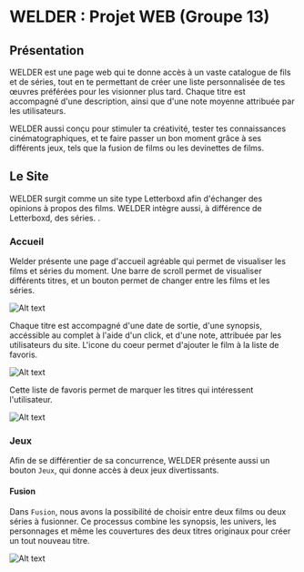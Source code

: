 # WELDER : Projet WEB (Groupe 13)


## Présentation
WELDER est une page web qui te donne accès à un vaste catalogue de fils et de séries, tout en te permettant de créer une liste personnalisée de tes œuvres préférées pour les visionner plus tard. Chaque titre est accompagné d'une description, ainsi que d'une note moyenne attribuée par les utilisateurs. 

WELDER aussi conçu pour stimuler ta créativité, tester tes connaissances cinématographiques, et te faire passer un bon moment grâce à ses différents jeux, tels que la fusion de films ou les devinettes de films. 

## Le Site

WELDER surgit comme un site type Letterboxd afin d'échanger des opinions à propos des films. WELDER intègre aussi, à différence de Letterboxd, des séries. .
### Accueil
Welder présente une page d'accueil agréable qui permet de visualiser les films et séries du moment. Une barre de scroll permet de visualiser différents titres, et un bouton permet de changer entre les films et les séries. 

![Alt text](https://image.noelshack.com/fichiers/2024/14/1/1712002400-captura-de-pantalla-2024-04-01-220942.jpg)

Chaque titre est accompagné d'une date de sortie, d'une synopsis, accéssible au complet à l'aide d'un click, et d'une note, attribuée par les utilisateurs du site. L'icone du coeur permet d'ajouter le film à la liste de favoris. 

![Alt text](https://image.noelshack.com/fichiers/2024/14/1/1712002965-captura-de-pantalla-2024-04-01-222229.png)

Cette liste de favoris permet de marquer les titres qui intéressent l'utilisateur.

![Alt text](https://image.noelshack.com/fichiers/2024/14/1/1712003307-captura-de-pantalla-2024-04-01-222742.png)

### Jeux

Afin de se différentier de sa concurrence, WELDER présente aussi un bouton `Jeux`, qui donne accès à deux jeux divertissants.

#### Fusion

Dans `Fusion`, nous avons la possibilité de choisir entre deux films ou deux séries à fusionner. Ce processus combine les synopsis, les univers, les personnages et même les couvertures des deux titres originaux pour créer un tout nouveau titre.

![Alt text](https://image.noelshack.com/fichiers/2024/14/1/1712004548-captura-de-pantalla-2024-04-01-224851.png)
